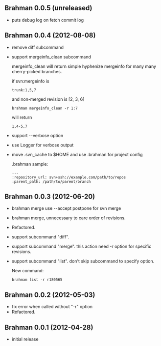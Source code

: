 ## Brahman 0.0.5 (unreleased)
*   puts debug log on fetch commit log

## Brahman 0.0.4 (2012-08-08)
*   remove diff subcommand
*   support mergeinfo_clean subcommand

    mergeinfo_clean will return simple hyphenize mergeinfo
    for many many cherry-picked branches.

    if svn:mergeinfo is

        trunk:1,5,7

    and non-merged revision is [2, 3, 6]

        brahman mergeinfo_clean -r 1:7

    will return

        1,4-5,7

*   support --verbose option
*   use Logger for verbose output
*   move .svn_cache to $HOME and use .brahman for project config

    .brahman sample:

        ---
        :repository_url: svn+ssh://example.com/path/to/repos
        :parent_path: /path/to/parent/branch

## Brahman 0.0.3 (2012-06-20)
*   brahman merge use --accept postpone for svn merge
*   brahman merge, unnecessary to care order of revisions.
*   Refactored.
*   support subcommand "diff".
*   support subcommand "merge".
    this action need -r option for specific revisions.
*   support subcommand "list".  don't skip subcommand to specify option.

    New command:

        brahman list -r r180565

## Brahman 0.0.2 (2012-05-03)
*   fix error when called without "-r" option
*   Refactored.

## Brahman 0.0.1 (2012-04-28)

*   initial release

